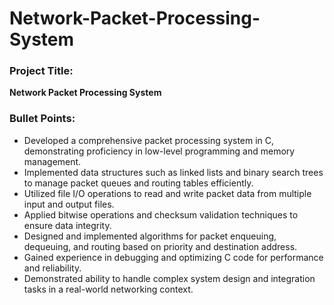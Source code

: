 # Network-Packet-Processing-System

### Project Title:
**Network Packet Processing System**

### Bullet Points:
- Developed a comprehensive packet processing system in C, demonstrating proficiency in low-level programming and memory management.
- Implemented data structures such as linked lists and binary search trees to manage packet queues and routing tables efficiently.
- Utilized file I/O operations to read and write packet data from multiple input and output files.
- Applied bitwise operations and checksum validation techniques to ensure data integrity.
- Designed and implemented algorithms for packet enqueuing, dequeuing, and routing based on priority and destination address.
- Gained experience in debugging and optimizing C code for performance and reliability.
- Demonstrated ability to handle complex system design and integration tasks in a real-world networking context.
